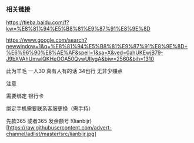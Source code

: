 ### 相关链接

https://tieba.baidu.com/f?kw=%E8%81%94%E5%B8%81%E9%87%91%E8%9E%8D

https://www.google.com/search?newwindow=1&q=%E8%81%94%E5%B8%81%E9%87%91%E8%9E%8D+%E6%96%90%E8%AE%AF&spell=1&sa=X&ved=0ahUKEwjB79-J9bXVAhUmwlQKHeOOA50QvwUIIygA&biw=2560&bih=1310

此为羊毛 一人30  真有人有的话 34也行  无非少赚点

注意

需要绑定 银行卡

绑定手机需要联系客服更换（需手持）

先款365 或者365 发余额号
!(lianbijr)[https://raw.githubusercontent.com/advert-channel/adlist/master/src/lianbijr.jpg]
